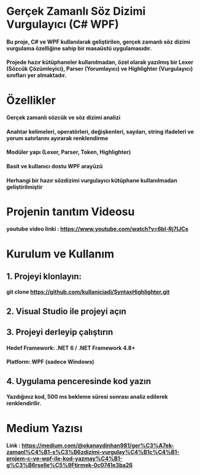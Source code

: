 # Gerçek Zamanlı Söz Dizimi Vurgulayıcı (C# WPF)
#### Bu proje, C# ve WPF kullanılarak geliştirilen, gerçek zamanlı söz dizimi vurgulama özelliğine sahip bir masaüstü uygulamasıdır. 
#### Projede hazır kütüphaneler kullanılmadan, özel olarak yazılmış bir Lexer (Sözcük Çözümleyici), Parser (Yorumlayıcı) ve Highlighter (Vurgulayıcı) sınıfları yer almaktadır.

# **Özellikler**

#### Gerçek zamanlı sözcük ve söz dizimi analizi
#### Anahtar kelimeleri, operatörleri, değişkenleri, sayıları, string ifadeleri ve yorum satırlarını ayırarak renklendirme
#### Modüler yapı (Lexer, Parser, Token, Highlighter)
#### Basit ve kullanıcı dostu WPF arayüzü
#### Herhangi bir hazır sözdizimi vurgulayıcı kütüphane kullanılmadan geliştirilmiştir

# Projenin tanıtım Videosu
#### youtube video linki : https://www.youtube.com/watch?v=6bl-Rj7IJCs

# Kurulum ve Kullanım
## 1. Projeyi klonlayın:
#### git clone https://github.com/kullaniciadi/SyntaxHighlighter.git
## 2. Visual Studio ile projeyi açın
## 3. Projeyi derleyip çalıştırın
#### Hedef Framework: .NET 6 / .NET Framework 4.8+
#### Platform: WPF (sadece Windows)
## 4. Uygulama penceresinde kod yazın
#### Yazdığınız kod, 500 ms bekleme süresi sonrası analiz edilerek renklendirilir.

# Medium Yazısı
#### Link : https://medium.com/@okanaydinhan981/ger%C3%A7ek-zamanl%C4%B1-s%C3%B6zdizimi-vurgulay%C4%B1c%C4%B1-projem-c-ve-wpf-ile-kod-yazmay%C4%B1-g%C3%B6rselle%C5%9Ftirmek-0c0741e3ba26

